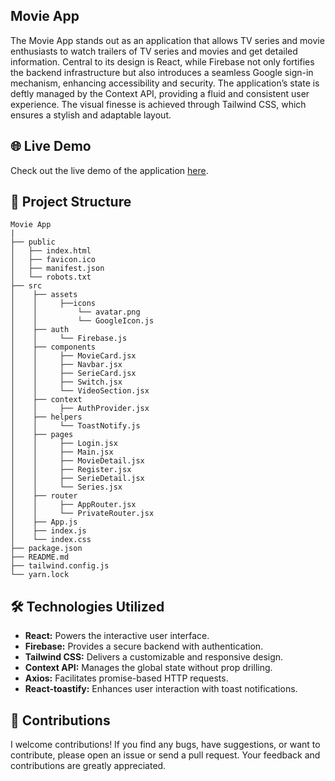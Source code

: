## Movie App
The Movie App stands out as an application that allows TV series and movie enthusiasts to watch trailers of TV series and movies and get detailed information. Central to its design is React, while Firebase not only fortifies the backend infrastructure but also introduces a seamless Google sign-in mechanism, enhancing accessibility and security. The application’s state is deftly managed by the Context API, providing a fluid and consistent user experience. The visual finesse is achieved through Tailwind CSS, which ensures a stylish and adaptable layout.

## 🌐 Live Demo

Check out the live demo of the application [here](https://movie-app-yksl.vercel.app/).

## 📁 Project Structure

```
Movie App
|
├── public
│   ├── index.html
│   ├── favicon.ico
│   ├── manifest.json
│   └── robots.txt
├── src
│    ├── assets
│    │     ├──icons
│    │         └── avatar.png
│    │         └── GoogleIcon.js
│    ├── auth
│    │     └── Firebase.js
│    ├── components
│    │     ├── MovieCard.jsx
│    │     ├── Navbar.jsx
│    │     ├── SerieCard.jsx
│    │     ├── Switch.jsx
│    │     └── VideoSection.jsx
│    ├── context
│    │     ├── AuthProvider.jsx
│    ├── helpers
│    │     └── ToastNotify.js
│    ├── pages
│    │     ├── Login.jsx
│    │     ├── Main.jsx
│    │     ├── MovieDetail.jsx
│    │     ├── Register.jsx
│    │     ├── SerieDetail.jsx
│    │     └── Series.jsx
│    ├── router
│    │     ├── AppRouter.jsx
│    │     └── PrivateRouter.jsx
│    ├── App.js
│    ├── index.js
│    └── index.css
├── package.json
├── README.md
├── tailwind.config.js
└── yarn.lock
```


## 🛠 Technologies Utilized

- **React:** Powers the interactive user interface.
- **Firebase:** Provides a secure backend with authentication.
- **Tailwind CSS:** Delivers a customizable and responsive design.
- **Context API:** Manages the global state without prop drilling.
- **Axios:** Facilitates promise-based HTTP requests.
- **React-toastify:** Enhances user interaction with toast notifications.

## 🤝 Contributions
I welcome contributions! If you find any bugs, have suggestions, or want to contribute, please open an issue or send a pull request. Your feedback and contributions are greatly appreciated.

